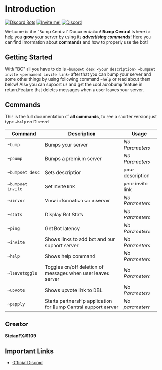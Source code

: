 # Introduction 
[![Discord Bots](https://discordbots.org/api/widget/478290034773196810.svg)](https://discordbots.org/bot/478290034773196810)
[![Invite me!](https://img.shields.io/badge/Discord-Invite%20Me-6b80c2.svg)](https://discordapp.com/api/oauth2/authorize?client_id=478290034773196810&permissions=347201&scope=bot) [![Discord](https://img.shields.io/discord/354296784694018048.svg)](https://discord.gg/uVBbvmv) 

Welcome to the "Bump Central"  Documentation! **Bump Central** is here to help you **grow** your server by using its ___advertising commands___! Here you can find  information about **commands** and how to properly use the bot!

## Getting Started

With "BC" all you have to do is 
`
~bumpset desc <your description>
~bumpset invite <pernament invite link>
`
after that you can bump your server and some other things by using following command
`
~help
`
or read about them below! 
Also you can support us and get the cool autobump feature in return.Feature that deletes messages when a user leaves your server. 

## Commands
This is the full documentation of **all commands**, to see a shorter version just type `~help` on Discord.

| Command | Description | Usage |
| --- | --- | --- |
| `~bump` | Bumps your server| *No Parameters*|
| `~pbump` | Bumps a premium server | *No Parameters* |
| `~bumpset desc` | Sets description| your description|
| `~bumpset invite` | Set invite link| your invite link | 
| `~server` | View information on a server | *No Parameters* |
  `~stats`  | Display Bot Stats | *No Parameters*|
| `~ping` | Get Bot latency |*No Parameters* |
| `~invite` | Shows links to add bot and our support server |*No Parameters*|
| `~help` | Shows help command | *No Parameters* | 
| `~leavetoggle`|Toggles on/off deletion of messages when user leaves server|*No Parameters*|
| `~upvote` | Shows upvote link to DBL|*No Parameters*|
| `~papply` | Starts partnership application for Bump Central support server | *No parameters*|
 
## Creator
**StefanFX#1109**
## Important Links
* [Official Discord](https://discord.gg/uVBbvmv)
